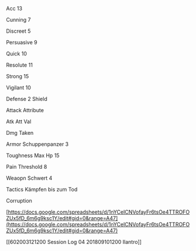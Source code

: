 
Acc 13

Cunning 7

Discreet 5

Persuasive 9

Quick 10

Resolute 11

Strong 15

Vigilant 10

Defense 2 Shield

Attack Attribute

Atk Att Val

Dmg Taken

Armor Schuppenpanzer 3

Toughness Max Hp 15

Pain Threshold 8

Weaopn Schwert 4

Tactics Kämpfen bis zum Tod

Corruption

[https://docs.google.com/spreadsheets/d/1nYCeICNVofayFr6tsOe4TTROFOZUx5fD_6m6g9ksc1Y/edit#gid=0&range=A47](https://docs.google.com/spreadsheets/d/1nYCeICNVofayFr6tsOe4TTROFOZUx5fD_6m6g9ksc1Y/edit#gid=0&range=A47)

[[602003121200 Session Log 04 201809101200 Ilantro]]